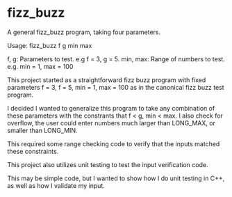 fizz_buzz
=========

A general fizz_buzz program, taking four parameters.

Usage: fizz_buzz f g min max

f, g: Parameters to test. e.g f = 3, g = 5. min, max: Range of numbers to test. e.g. min = 1, max = 100

This project started as a straightforward fizz buzz program with fixed parameters f = 3, f = 5, min = 1, max = 100 as
in the canonical fizz buzz test program.

I decided I wanted to generalize this program to take any combination of these parameters with the constrants that f < g,
min < max.  I also check for overflow, the user could enter numbers much larger than LONG_MAX, or smaller than LONG_MIN.

This required some range checking code to verify that the inputs matched these constraints.

This project also utilizes unit testing to test the input verification code.

This may be simple code, but I wanted to show how I do unit testing in C++, as well as how I validate my input.
